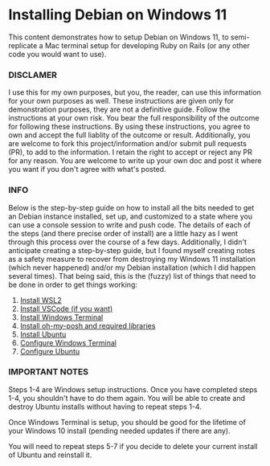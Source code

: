 # Installing Debian on Windows 11

This content demonstrates how to setup Debian on Windows 11, to semi-replicate a Mac terminal setup for developing Ruby on Rails (or any other code you would want to use).

### DISCLAMER

I use this for my own purposes, but you, the reader, can use this information for your own purposes as well. These instructions are given only for demonstration purposes, they are not a definitive guide. Follow the instructions at your own risk. You bear the full responsibility of the outcome for following these instructions. By using these instructions, you agree to own and accept the full liablity of the outcome or result. Additionally, you are welcome to fork this project/information and/or submit pull requests (PR), to add to the information. I retain the right to accept or reject any PR for any reason. You are welcome to write up your own doc and post it where you want if you don't agree with what's posted.

### INFO
Below is the step-by-step guide on how to install all the bits needed to get an Debian instance installed, set up, and customized to a state where you can use a console session to write and push code. The details of each of the steps (and there precise order of install) are a little hazy as I went through this process over the course of a few days. Additionally, I didn't anticipate creating a step-by-step guide, but I found myself creating notes as a safety measure to recover from destroying my Windows 11 installation (which never happened) and/or my Debian installation (which I did happen several times). That being said, this is the (fuzzy) list of things that need to be done in order to get things working:

1. [Install WSL2](https://github.com/scott-knight/ubuntu-on-windows-setup/blob/main/install-wsl2.md)
2. [Install VSCode (if you want)](https://github.com/scott-knight/ubuntu-on-windows-setup/blob/main/install-vscode.md)
3. [Install Windows Terminal](https://github.com/scott-knight/ubuntu-on-windows-setup/blob/main/install-windows-terminal.md)
4. [Install oh-my-posh and required libraries](https://github.com/scott-knight/ubuntu-on-windows-setup/blob/main/Install%20oh-my-posh-and-required-libraries.md)
5. [Install Ubuntu](https://github.com/scott-knight/ubuntu-on-windows-setup/blob/main/install-ubuntu.md)
6. [Configure Windows Terminal](https://github.com/scott-knight/ubuntu-on-windows-setup/blob/main/configure-windows-terminal.md)
7. [Configure Ubuntu](https://github.com/scott-knight/ubuntu-on-windows-setup/blob/main/configure-ubuntu.md)

### IMPORTANT NOTES

Steps 1-4 are Windows setup instructions. Once you have completed steps 1-4, you shouldn't have to do them again. You will be able to create and destroy Ubuntu installs without having to repeat steps 1-4. 

Once Windows Terminal is setup, you should be good for the lifetime of your Windows 10 install (pending needed updates if there are any).

You will need to repeat steps 5-7 if you decide to delete your current install of Ubuntu and reinstall it.
